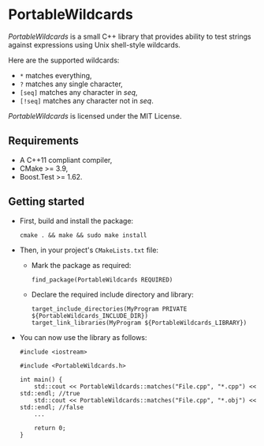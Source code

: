 # PortableWildcards #

*PortableWildcards* is a small C++ library that provides ability to test
strings against expressions using Unix shell-style wildcards.

Here are the supported wildcards:
* `*` matches everything,
* `?` matches any single character,
* `[seq]` matches any character in *seq*,
* `[!seq]` matches any character not in *seq*.

*PortableWildcards* is licensed under the MIT License.

## Requirements ##

* A C++11 compliant compiler,
* CMake >= 3.9,
* Boost.Test >= 1.62.

## Getting started ##

* First, build and install the package:
    ```
    cmake . && make && sudo make install
    ```

* Then, in your project's `CMakeLists.txt` file:

    * Mark the package as required:
        ```
        find_package(PortableWildcards REQUIRED)
        ```

    * Declare the required include directory and library:
        ```
        target_include_directories(MyProgram PRIVATE ${PortableWildcards_INCLUDE_DIR})
        target_link_libraries(MyProgram ${PortableWildcards_LIBRARY})
        ```

* You can now use the library as follows:
    ```
    #include <iostream>

    #include <PortableWildcards.h>

    int main() {
        std::cout << PortableWildcards::matches("File.cpp", "*.cpp") << std::endl; //true
        std::cout << PortableWildcards::matches("File.cpp", "*.obj") << std::endl; //false
        ...

        return 0;
    }
    ```
